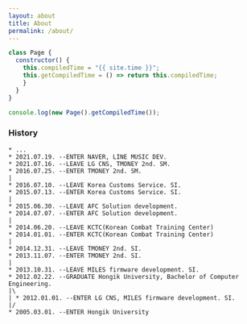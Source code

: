 ```yaml
---
layout: about
title: About
permalink: /about/
---
```


``` javascript
class Page {
  constructor() {
    this.compiledTime = "{{ site.time }}";
    this.getCompiledTime = () => return this.compiledTime;
    }
  }
}

console.log(new Page().getCompiledTime());
```

### History

``` shell
* ...
* 2021.07.19. --ENTER NAVER, LINE MUSIC DEV.
* 2021.07.16. --LEAVE LG CNS, TMONEY 2nd. SM.
* 2016.07.25. --ENTER TMONEY 2nd. SM.
|
* 2016.07.10. --LEAVE Korea Customs Service. SI.
* 2015.07.13. --ENTER Korea Customs Service. SI.
|
* 2015.06.30. --LEAVE AFC Solution development.
* 2014.07.07. --ENTER AFC Solution development.
|
* 2014.06.20. --LEAVE KCTC(Korean Combat Training Center)
* 2014.01.01. --ENTER KCTC(Korean Combat Training Center)
|
* 2014.12.31. --LEAVE TMONEY 2nd. SI.
* 2013.11.07. --ENTER TMONEY 2nd. SI.
|
* 2013.10.31. --LEAVE MILES firmware development. SI.
* 2012.02.22. --GRADUATE Hongik University, Bachelor of Computer Engineering.
|\
| * 2012.01.01. --ENTER LG CNS, MILES firmware development. SI.
|/
* 2005.03.01. --ENTER Hongik University
```

<script>
dependencyPromise.then(() => about());
function about() {
  var curDate = new Date();
  var chmunk = Math.ceil((curDate-new Date(2010, 01-1, 12))/1000/*millisec to sec*//60/*sec to min*//60/*min to hour*//24/*hour to day*/);
  var merryGoAround = Math.ceil((curDate-new Date(2017, 09-1, 16))/1000/*millisec to sec*//60/*sec to min*//60/*min to hour*//24/*hour to day*/);
  var myBean = Math.ceil((curDate-new Date(2018, 12-1, 20))/1000/*millisec to sec*//60/*sec to min*//60/*min to hour*//24/*hour to day*/);
  var myBeanSprout = Math.ceil((curDate-new Date(2019, 09-1, 20))/1000/*millisec to sec*//60/*sec to min*//60/*min to hour*//24/*hour to day*/);

  function appendDday(id, day) {
    var element = '';
    element += '<div>';
    element += '<span class="kd">const</span> ';
    element += '<span class="nx">' + id + '</span> ';
    element += '<span class="o">=</span> ';
    element += '<span class="mo">' + day + '</span>';
    element += '<span class="err">;</span>';
    element += '</div>';
    $('.highlight code').eq(0).append(element);      
  }
  appendDday('chmunk'       , chmunk);
  appendDday('merryGoAround', merryGoAround);
  appendDday('myBean'       , myBean);
  appendDday('myBeanSprout' , myBeanSprout);
}
</script>
